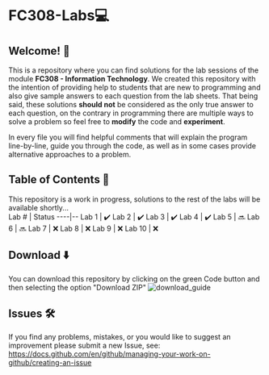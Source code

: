 # FC308-Labs💻 
## Welcome! 👋  
This is a repository where you can find solutions for the lab sessions of the module __FC308 - Information Technology__. We created this repository with the intention of providing help to students that are new to programming and also give sample answers to each question from the lab sheets. That being said, these solutions __should not__ be considered as the only true answer to each question, on the contrary in programming there are multiple ways to solve a problem so feel free to __modify__ the code and __experiment__.  

In every file you will find helpful comments that will explain the program line-by-line, guide you through the code, as well as in some cases provide alternative approaches to a problem.

## Table of Contents 📒
This repository is a work in progress, solutions to the rest of the labs will be available shortly...  
Lab # | Status
----|--
Lab 1 | ✔️
Lab 2 | ✔️
Lab 3 | ✔️
Lab 4 | ✔️
Lab 5 | 🔜
Lab 6 | 🔜
Lab 7 | ❌
Lab 8 | ❌
Lab 9 | ❌
Lab 10 | ❌

## Download ⬇️
You can download this repository by clicking on the green Code button and then selecting the option "Download ZIP"
![download_guide](https://user-images.githubusercontent.com/16674165/114555618-c839f600-9c5f-11eb-8fb9-f99ad260d71a.png)

## Issues 🛠️
If you find any problems, mistakes, or you would like to suggest an improvement please submit a new Issue, see: https://docs.github.com/en/github/managing-your-work-on-github/creating-an-issue
